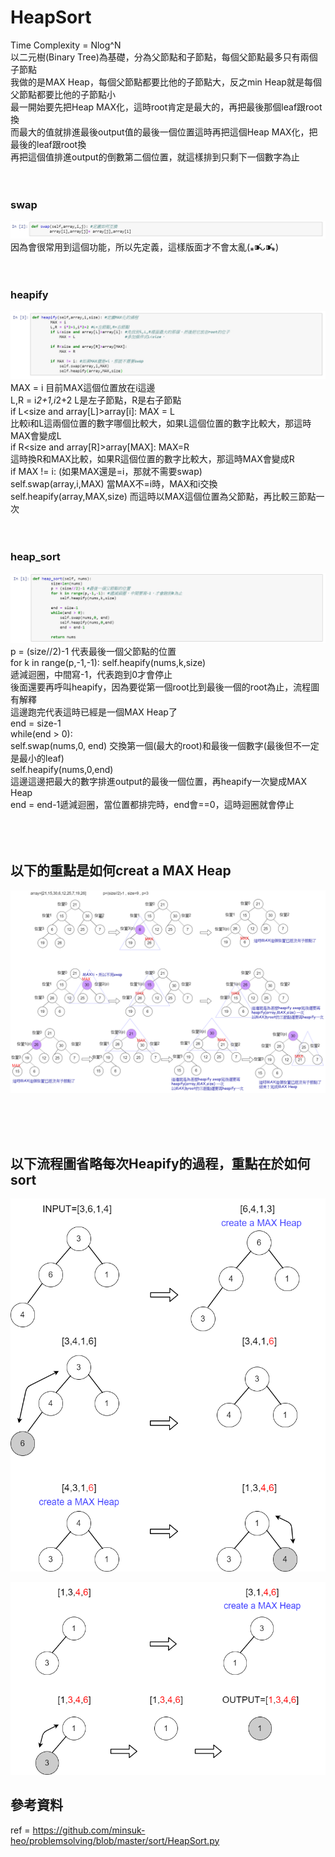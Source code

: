 # HeapSort

Time Complexity = Nlog^N<br>
以二元樹(Binary Tree)為基礎，分為父節點和子節點，每個父節點最多只有兩個子節點<br>
我做的是MAX Heap，每個父節點都要比他的子節點大，反之min Heap就是每個父節點都要比他的子節點小<br>
最一開始要先把Heap MAX化，這時root肯定是最大的，再把最後那個leaf跟root換<br>
而最大的值就排進最後output值的最後一個位置這時再把這個Heap MAX化，把最後的leaf跟root換<br>
再把這個值排進output的倒數第二個位置，就這樣排到只剩下一個數字為止<br>
<br>
<br>
### swap
![image](https://github.com/yunghsin615/little_sun/blob/master/CodeSignal/Python/def_swap.jpg)
因為會很常用到這個功能，所以先定義，這樣版面才不會太亂(⁎⁍̴̛ᴗ⁍̴̛⁎)<br>
<br>
<br>
### heapify
![image](https://github.com/yunghsin615/little_sun/blob/master/CodeSignal/Python/def_heapify.jpg)
MAX = i 目前MAX這個位置放在i這邊<br>
L,R = i*2+1,i*2+2 L是左子節點，R是右子節點<br>
if L<size and array[L]>array[i]: MAX = L <br>
比較i和L這兩個位置的數字哪個比較大，如果L這個位置的數字比較大，那這時MAX會變成L<br>
if R<size and array[R]>array[MAX]: MAX=R <br>
這時換R和MAX比較，如果R這個位置的數字比較大，那這時MAX會變成R <br>
if MAX != i: (如果MAX還是=i，那就不需要swap)<br>
self.swap(array,i,MAX) 當MAX不=i時，MAX和i交換<br>
self.heapify(array,MAX,size) 而這時以MAX這個位置為父節點，再比較三節點一次<br>
<br>
<br>
### heap_sort
![image](https://github.com/yunghsin615/little_sun/blob/master/CodeSignal/Python/def_heap_sort.jpg)
p = (size//2)-1 代表最後一個父節點的位置<br>
for k in range(p,-1,-1): self.heapify(nums,k,size)<br>
遞減迴圈，中間寫-1，代表跑到0才會停止<br>
後面還要再呼叫heapify，因為要從第一個root比到最後一個的root為止，流程圖有解釋<br>
這邊跑完代表這時已經是一個MAX Heap了<br>
end = size-1<br>
while(end > 0):<br>
self.swap(nums,0, end) 交換第一個(最大的root)和最後一個數字(最後但不一定是最小的leaf)<br>
self.heapify(nums,0,end)<br>
這邊這邊把最大的數字排進output的最後一個位置，再heapify一次變成MAX Heap<br>
end = end-1遞減迴圈，當位置都排完時，end會==0，這時迴圈就會停止<br>
<br>
<br>
<br>

以下的重點是如何creat a MAX Heap<br>
-
![image](https://github.com/yunghsin615/little_sun/blob/master/CodeSignal/Python/Heapify.png)

<br>
<br>
<br>

以下流程圖省略每次Heapify的過程，重點在於如何sort<br>
-
![image](https://github.com/yunghsin615/little_sun/blob/master/CodeSignal/Python/HeapSort.png)

![image](https://github.com/yunghsin615/little_sun/blob/master/CodeSignal/Python/HeapSort2.png)
 
參考資料<br>
-
ref = https://github.com/minsuk-heo/problemsolving/blob/master/sort/HeapSort.py
